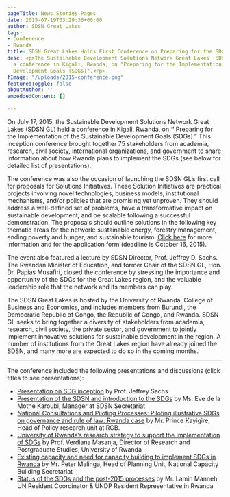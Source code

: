 ```yaml
---
pageTitle: News Stories Pages
date: 2015-07-19T03:29:36+00:00
author: SDSN Great Lakes
tags:
- Conference
- Rwanda
title: SDSN Great Lakes Holds First Conference on Preparing for the SDGs
desc: <p>The Sustainable Development Solutions Network Great Lakes (SDSN GL) held
  a conference in Kigali, Rwanda, on "Preparing for the Implementation of the Sustainable
  Development Goals (SDGs)".</p>
fImage: "/uploads/2015-conference.png"
featuredToggle: false
aboutAuthor: ''
embeddedContent: []

---
```

On July 17, 2015, the Sustainable Development Solutions Network Great Lakes (SDSN GL) held a conference in Kigali, Rwanda, on **“** Preparing for the Implementation of the Sustainable Development Goals (SDGs).” This inception conference brought together 75 stakeholders from academia, research, civil society, international organizations, and government to share information about how Rwanda plans to implement the SDGs (see below for detailed list of presentations).

The conference was also the occasion of launching the SDSN GL’s first call for proposals for Solutions Initiatives. These Solution Initiatives are practical projects involving novel technologies, business models, institutional mechanisms, and/or policies that are promising yet unproven. They should address a well-defined set of problems, have a transformative impact on sustainable development, and be scalable following a successful demonstration. The proposals should outline solutions in the following key thematic areas for the network: sustainable energy, forestry management, ending poverty and hunger, and sustainable tourism. [Click here](http://unsdsn.org/wp-content/uploads/2015/07/SDSN-call-for-proposals.pdf) for more information and for the application form (deadline is October 16, 2015).

The event also featured a lecture by SDSN Director, Prof. Jeffrey D. Sachs. The Rwandan Minister of Education, and former Chair of the SDSN GL, Hon. Dr. Papias Musafiri, closed the conference by stressing the importance and opportunity of the SDGs for the Great Lakes region, and the valuable leadership role that the network and its members can play.

The SDSN Great Lakes is hosted by the University of Rwanda, College of Business and Economics, and includes members from Burundi, the Democratic Republic of Congo, the Republic of Congo, and Rwanda. SDSN GL seeks to bring together a diversity of stakeholders from academia, research, civil society, the private sector, and government to jointly implement innovative solutions for sustainable development in the region. A number of institutions from the Great Lakes region have already joined the SDSN, and many more are expected to do so in the coming months.

***

  
The conference included the following presentations and discussions (click titles to see presentations):

* [Presentation on SDG inception](http://unsdsn.org/wp-content/uploads/2015/07/SACHS-presentation-July-17-2015-v2.pdf) by Prof. Jeffrey Sachs
* [Presentation of the SDSN and introduction to the SDGs](http://unsdsn.org/wp-content/uploads/2015/07/150716-SDSN-and-SDG-presentation-.pdf) by Ms. Eve de la Mothe Karoubi, Manager at SDSN Secretariat
* [National Consultations and Piloting Processes: Piloting illustrative SDGs on governance and rule of law: Rwanda case](http://unsdsn.org/wp-content/uploads/2015/07/RGB-presentation.pdf) by Mr. Prince Kayigire, Head of Policy research unit at RGB.
* [University of Rwanda’s research strategy to support the implementation of SDGs](http://unsdsn.org/wp-content/uploads/2015/07/Masanja_SDSN-Presentation_17July_2015.pdf) by Prof. Verdiana Masanja, Director of Research and Postgraduate Studies, University of Rwanda
* [Existing capacity and need for capacity building to implement SDGs in Rwanda](http://unsdsn.org/wp-content/uploads/2015/07/NCBS_Post-2015-Presentation.pdf) by Mr. Peter Malinga, Head of Planning Unit, National Capacity Building Secretariat
* [Status of the SDGs and the post-2015 processes](http://unsdsn.org/wp-content/uploads/2015/07/UN-RC-Presentation.pdf) by Mr. Lamin Manneh, UN Resident Coordinator & UNDP Resident Representative in Rwanda